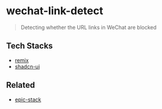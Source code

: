 # wechat-link-detect

> Detecting whether the URL links in WeChat are blocked

## Tech Stacks

- [remix](https://remix.run/docs)
- [shadcn-ui](https://ui.shadcn.com)

## Related

- [epic-stack](https://github.com/epicweb-dev/epic-stack)
